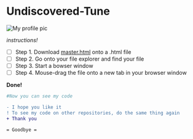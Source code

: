 # Undiscovered-Tune
![My profile pic](https://avatars.githubusercontent.com/u/81769195?s=96&v=4 'Birds in The Trap Sing mcKnight')

*instructions!*
- [ ] Step 1. Download [master.html](https://github.com/JScoding2021/Undiscovered-Tune/blob/main/master.html 'master.html') onto a .html file
- [ ] Step 2. Go onto your file explorer and find your file
- [ ] Step 3. Start a bowser window
- [ ] Step 4. Mouse-drag the file onto a new tab in your browser window

**Done!**
```bash
#Now you can see my code
```
```diff
- I hope you like it
! To see my code on other repositories, do the same thing again
+ Thank you
```
```asciidoc
= Goodbye =
```
